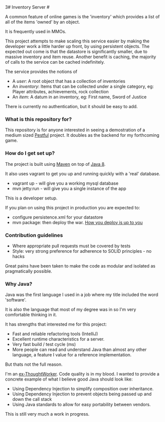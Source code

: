 3# Inventory Server #

A common feature of online games is the 'inventory' which provides a list of all of the items 'owned' by an object.

It is frequently used in MMOs.

This project attempts to make scaling this service easier by making the developer work a little harder up front,
by using persistent objects. The expected out come is that the datastore is significantly smaller, due to massive
inventory and item reuse. Another benefit is caching, the majority of calls to the service can be cached indefinitely.

The service provides the notions of

* A _user_: A root object that has a collection of inventories
* An _inventory_: Items that can be collected under a single category, eg: Player attributes, achievements, rock collection
* An _item_: A datum in an inventory, eg: First name, Sword of Justice

There is currently no authentication, but it should be easy to add.

### What is this repository for? ###

This repository is for anyone interested in seeing a demostration of a medium sized [Pestful](http://tailoredshapes.com/blog/2013/04/21/pest/) project. It doubles as the backend for my forthcoming game. 

### How do I get set up? ###

The project is built using [Maven](http://maven.apache.org/) on top of [Java 8](http://www.oracle.com/technetwork/java/javase/overview/java8-2100321.html).

It also uses vagrant to get you up and running quickly with a 'real' database.

* vagrant up - will give you a working mysql database
* mvn jetty:run - will give you a single instance of the app

This is a developer setup.

If you plan on using this project in production you are expected to:

* configure persistence.xml for your datastore
* mvn package: then deploy the war. [How you deploy is up to you](http://martinfowler.com/bliki/ContinuousDelivery.html)

### Contribution guidelines ###

* Where appropriate pull requests must be covered by tests
* Style: very strong preference for adherence to SOLID principles - no hacks

Great pains have been taken to make the code as modular and isolated as pragmatically possible.

### Why Java? ###

Java was the first language I used in a job where my title included the word 'software'.

It is also the language that most of my degree was in so I'm very comfortable thinking in it.

It has strengths that interested me for this project:

* Fast and reliable refactoring tools (IntelliJ)
* Excellent runtime characteristics for a server.
* Very fast build / test cycle (ms)
* More people can read and understand Java than almost any other language, a feature I value for a reference implementation.

But thats not the full reason.

I'm an [ex-ThoughtWorker](http://thoughtworks.com). Code quality is in my blood. I wanted to provide a concrete example
of what I believe good Java should look like:

* Using Dependency Injection to simplify composition over inheritance.
* Using Dependency Injection to prevent objects being passed up and down the call stack
* Using Java standards to allow for easy portability between vendors.

This is still very much a work in progress.



